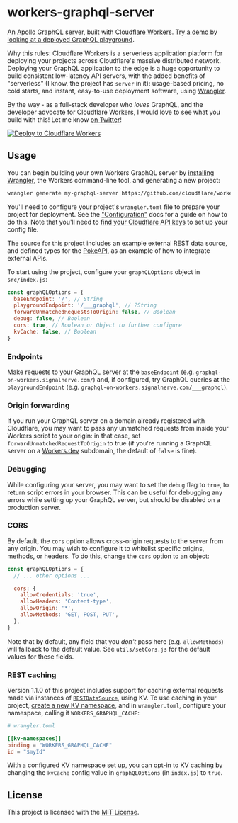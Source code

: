 # workers-graphql-server

An [Apollo GraphQL](https://www.apollographql.com/) server, built with [Cloudflare Workers](https://workers.cloudflare.com). [Try a demo by looking at a deployed GraphQL playground](https://graphql-on-workers.signalnerve.com/___graphql).

Why this rules: Cloudflare Workers is a serverless application platform for deploying your projects across Cloudflare's massive distributed network. Deploying your GraphQL application to the edge is a huge opportunity to build consistent low-latency API servers, with the added benefits of "serverless" (I know, the project has `server` in it): usage-based pricing, no cold starts, and instant, easy-to-use deployment software, using [Wrangler](https://github.com/cloudflare/wrangler).

By the way - as a full-stack developer who _loves_ GraphQL, and the developer advocate for Cloudflare Workers, I would love to see what you build with this! Let me know [on Twitter](https://twitter.com/signalnerve)!

[![Deploy to Cloudflare Workers](https://deploy.workers.cloudflare.com/button)](https://deploy.workers.cloudflare.com/?url=https://github.com/cloudflare/workers-graphql-server)

## Usage

You can begin building your own Workers GraphQL server by [installing Wrangler](https://workers.cloudflare.com/docs/quickstart/), the Workers command-line tool, and generating a new project:

```sh
wrangler generate my-graphql-server https://github.com/cloudflare/workers-graphql-server
```

You'll need to configure your project's `wrangler.toml` file to prepare your project for deployment. See the ["Configuration"](https://developers.cloudflare.com/workers/cli-wrangler/configuration/) docs for a guide on how to do this. Note that you'll need to [find your Cloudflare API keys](https://developers.cloudflare.com/workers/cli-wrangler/authentication/) to set up your config file.

The source for this project includes an example external REST data source, and defined types for the [PokeAPI](https://pokeapi.co/), as an example of how to integrate external APIs.

To start using the project, configure your `graphQLOptions` object in `src/index.js`:

```js
const graphQLOptions = {
  baseEndpoint: '/', // String
  playgroundEndpoint: '/___graphql', // ?String
  forwardUnmatchedRequestsToOrigin: false, // Boolean
  debug: false, // Boolean
  cors: true, // Boolean or Object to further configure
  kvCache: false, // Boolean
}
```

### Endpoints

Make requests to your GraphQL server at the `baseEndpoint` (e.g. `graphql-on-workers.signalnerve.com/`) and, if configured, try GraphQL queries at the `playgroundEndpoint` (e.g. `graphql-on-workers.signalnerve.com/___graphql`).

### Origin forwarding

If you run your GraphQL server on a domain already registered with Cloudflare, you may want to pass any unmatched requests from inside your Workers script to your origin: in that case, set `forwardUnmatchedRequestToOrigin` to true (if you're running a GraphQL server on a [Workers.dev](https://workers.dev) subdomain, the default of `false` is fine).

### Debugging

While configuring your server, you may want to set the `debug` flag to `true`, to return script errors in your browser. This can be useful for debugging any errors while setting up your GraphQL server, but should be disabled on a production server.

### CORS

By default, the `cors` option allows cross-origin requests to the server from any origin. You may wish to configure it to whitelist specific origins, methods, or headers. To do this, change the `cors` option to an object:

```js
const graphQLOptions = {
  // ... other options ...

  cors: {
    allowCredentials: 'true',
    allowHeaders: 'Content-type',
    allowOrigin: '*',
    allowMethods: 'GET, POST, PUT',
  },
}
```

Note that by default, any field that you _don't_ pass here (e.g. `allowMethods`) will fallback to the default value. See `utils/setCors.js` for the default values for these fields.

### REST caching

Version 1.1.0 of this project includes support for caching external requests made via instances of [`RESTDataSource`](https://www.apollographql.com/docs/apollo-server/features/data-sources/), using KV. To use caching in your project, [create a new KV namespace](https://workers.cloudflare.com/docs/reference/storage/writing-data), and in `wrangler.toml`, configure your namespace, calling it `WORKERS_GRAPHQL_CACHE`:

```toml
# wrangler.toml

[[kv-namespaces]]
binding = "WORKERS_GRAPHQL_CACHE"
id = "$myId"
```

With a configured KV namespace set up, you can opt-in to KV caching by changing the `kvCache` config value in `graphQLOptions` (in `index.js`) to `true`.

## License

This project is licensed with the [MIT License](https://github.com/cloudflare/workers-graphql-server/blob/master/LICENSE).
